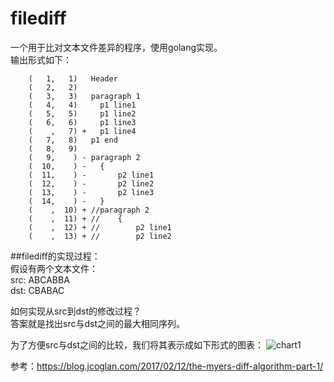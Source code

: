 # filediff

一个用于比对文本文件差异的程序，使用golang实现。  
输出形式如下：
```    
    (   1,   1)   Header
    (   2,   2)   
    (   3,   3)   paragraph 1
    (   4,   4)     p1 line1
    (   5,   5)     p1 line2
    (   6,   6)     p1 line3
    (    ,   7) +   p1 line4
    (   7,   8)   p1 end
    (   8,   9)   
    (   9,    ) - paragraph 2
    (  10,    ) -   {
    (  11,    ) -       p2 line1
    (  12,    ) -       p2 line2
    (  13,    ) -       p2 line3
    (  14,    ) -   }
    (    ,  10) + //paragraph 2
    (    ,  11) + //    {
    (    ,  12) + //        p2 line1
    (    ,  13) + //        p2 line2
```

##filediff的实现过程：  
假设有两个文本文件：  
src: ABCABBA  
dst: CBABAC

如何实现从src到dst的修改过程？  
答案就是找出src与dst之间的最大相同序列。  

为了方便src与dst之间的比较，我们将其表示成如下形式的图表：
![chart1](https://github.com/jacenr/filediff/blob/master/image/0.png)


参考：https://blog.jcoglan.com/2017/02/12/the-myers-diff-algorithm-part-1/


